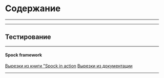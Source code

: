 # Содержание

---
---
## Тестирование
---
#### Spock framework
[Вырезки из книги "Spock in action](spock-in-action)
[Вырезки из документации](spock-in-action)

---
